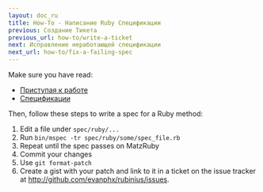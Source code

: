 ```yaml
---
layout: doc_ru
title: How-To - Написание Ruby Спецификации
previous: Создание Тикета
previous_url: how-to/write-a-ticket
next: Исправление неработающей спецификации
next_url: how-to/fix-a-failing-spec
---
```


Make sure you have read:

  *  [Приступая к работе](/doc/ru/getting-started/)
  *  [Спецификации](/doc/ru/specs/)

Then, follow these steps to write a spec for a Ruby method:

  1. Edit a file under `spec/ruby/...`
  2. Run `bin/mspec -tr spec/ruby/some/spec_file.rb`
  3. Repeat until the spec passes on MatzRuby
  4. Commit your changes
  7. Use `git format-patch`
  8. Create a gist with your patch and link to it in a ticket on the issue
     tracker at http://github.com/evanphx/rubinius/issues.
